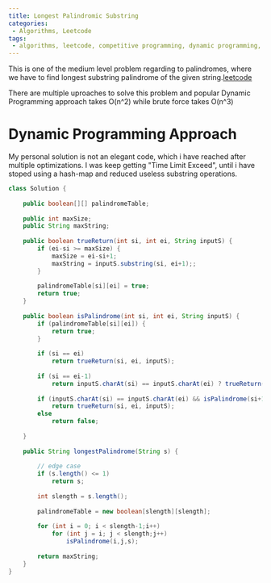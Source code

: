 ```yaml
---
title: Longest Palindromic Substring
categories:
 - Algorithms, Leetcode
tags:
 - algorithms, leetcode, competitive programming, dynamic programming, dp, palindrome, substring
---
```


This is one of the medium level problem regarding to palindromes, where we have to find longest substring palindrome of the given string.[leetcode](https://leetcode.com/problems/longest-palindromic-substring/)

There are multiple uproaches to solve this problem and popular Dynamic Programming approach takes O(n^2) while brute force takes O(n^3)


# Dynamic Programming Approach

My personal solution is not an elegant code, which i have reached after multiple optimizations. I was keep getting "Time Limit Exceed", until i have stoped using a hash-map and reduced useless substring operations.

```java
class Solution {
    
    public boolean[][] palindromeTable;
    
    public int maxSize;
    public String maxString;
    
    public boolean trueReturn(int si, int ei, String inputS) {
        if (ei-si >= maxSize) {
            maxSize = ei-si+1;
            maxString = inputS.substring(si, ei+1);;
        }
        
        palindromeTable[si][ei] = true;
        return true;        
    }
    
    public boolean isPalindrome(int si, int ei, String inputS) {        
        if (palindromeTable[si][ei]) {
            return true;
        }
            
        if (si == ei)
            return trueReturn(si, ei, inputS);
        
        if (si == ei-1)
            return inputS.charAt(si) == inputS.charAt(ei) ? trueReturn(si, ei, inputS) : false;
        
        if (inputS.charAt(si) == inputS.charAt(ei) && isPalindrome(si+1, ei-1, inputS))
            return trueReturn(si, ei, inputS);
        else 
            return false;
            
    }
    
    public String longestPalindrome(String s) {
        
        // edge case
        if (s.length() <= 1)
            return s;
        
        int slength = s.length();
        
        palindromeTable = new boolean[slength][slength];
            
        for (int i = 0; i < slength-1;i++)
            for (int j = i; j < slength;j++)
                isPalindrome(i,j,s);
        
        return maxString;
    }
}
```


